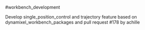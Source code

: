 #workbench_development

Develop single_position_control and trajectory feature
based on dynamixel_workbench_packages and pull request #178 by achille

